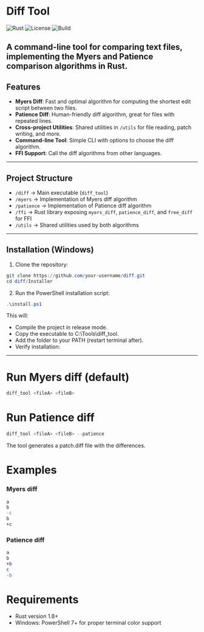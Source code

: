 # Diff Tool

![Rust](https://img.shields.io/badge/Rust-1.70+-orange)
![License](https://img.shields.io/badge/license-MIT-blue)
![Build](https://img.shields.io/badge/build-passing-brightgreen)

A command-line tool for comparing text files, implementing the Myers and Patience comparison algorithms in Rust.
---

## Features

- **Myers Diff**: Fast and optimal algorithm for computing the shortest edit script between two files.
- **Patience Diff**: Human-friendly diff algorithm, great for files with repeated lines.
- **Cross-project Utilities**: Shared utilities in `/utils` for file reading, patch writing, and more.
- **Command-line Tool**: Simple CLI with options to choose the diff algorithm.
- **FFI Support**: Call the diff algorithms from other languages.

---

## Project Structure

- `/diff` → Main executable (`diff_tool`)  
- `/myers` → Implementation of Myers diff algorithm  
- `/patience` → Implementation of Patience diff algorithm  
- `/ffi` → Rust library exposing `myers_diff`, `patience_diff`, and `free_diff` for FFI  
- `/utils` → Shared utilities used by both algorithms  

---

## Installation (Windows)

1. Clone the repository:

```powershell
git clone https://github.com/your-username/diff.git
cd diff/Installer
```

2. Run the PowerShell installation script:
```powershell
.\install.ps1
```

This will:

- Compile the project in release mode.
- Copy the executable to C:\Tools\diff_tool.
- Add the folder to your PATH (restart terminal after).
- Verify installation:

---

# Run Myers diff (default)
```powershell
diff_tool <fileA> <fileB>
```

# Run Patience diff
```powershell
diff_tool <fileA> <fileB> --patience
```
The tool generates a patch.diff file with the differences.

# Examples
### Myers diff
```diff
a
b
-c
b
+c
```
### Patience diff
```diff
a
b
+b
c
-b
```
# Requirements
- Rust version 1.8+
- Windows: PowerShell 7+ for proper terminal color support
